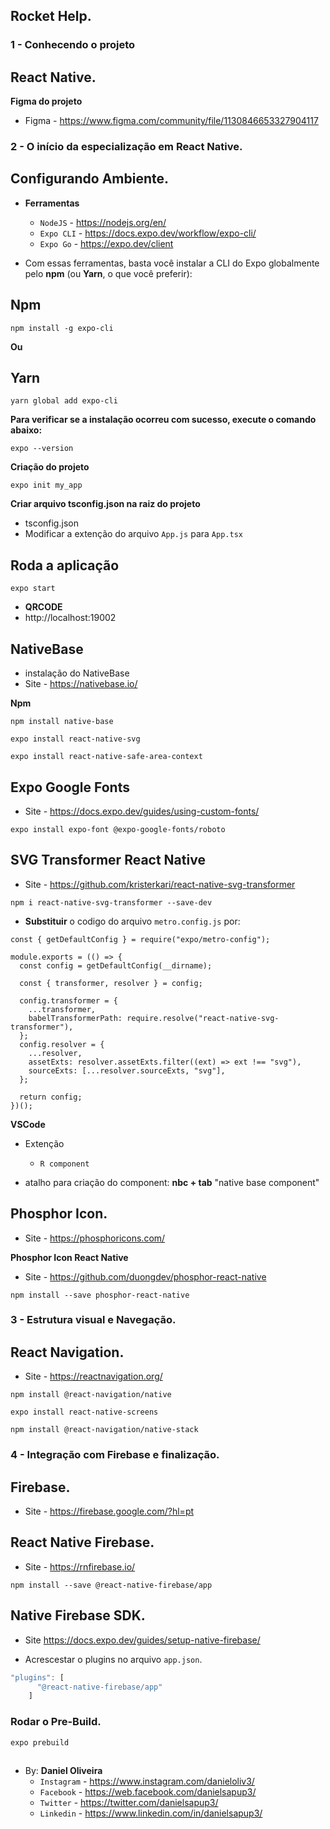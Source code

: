 ## Rocket Help.
### 1 - Conhecendo o projeto 
## React Native.
**Figma do projeto**
- Figma - https://www.figma.com/community/file/1130846653327904117


### 2 - O início da especialização em React Native.
## Configurando Ambiente.
- **Ferramentas**
    - `NodeJS` - https://nodejs.org/en/
    - `Expo CLI` - https://docs.expo.dev/workflow/expo-cli/
    - `Expo Go` - https://expo.dev/client

- Com essas ferramentas, basta você instalar a CLI do Expo globalmente pelo **npm** (ou **Yarn**, o que você preferir): 

## Npm
```
npm install -g expo-cli
```
**Ou**

## Yarn
```
yarn global add expo-cli
```

**Para verificar se a instalação ocorreu com sucesso, execute o comando abaixo:**
```
expo --version
```

**Criação do projeto**
```
expo init my_app
```

**Criar arquivo tsconfig.json na raiz do projeto**
- tsconfig.json
- Modificar a extenção do arquivo `App.js` para `App.tsx`

## Roda a aplicação
```
expo start
```

- **QRCODE**
- http://localhost:19002


## NativeBase
- instalação do NativeBase
- Site - https://nativebase.io/

**Npm**
```
npm install native-base
```

```
expo install react-native-svg
```

```
expo install react-native-safe-area-context
```

## Expo Google Fonts
- Site - https://docs.expo.dev/guides/using-custom-fonts/

```
expo install expo-font @expo-google-fonts/roboto
```

## SVG Transformer React Native
- Site - https://github.com/kristerkari/react-native-svg-transformer

```
npm i react-native-svg-transformer --save-dev
```

- **Substituir** o codigo do arquivo `metro.config.js` por:
```JS
const { getDefaultConfig } = require("expo/metro-config");

module.exports = (() => {
  const config = getDefaultConfig(__dirname);

  const { transformer, resolver } = config;

  config.transformer = {
    ...transformer,
    babelTransformerPath: require.resolve("react-native-svg-transformer"),
  };
  config.resolver = {
    ...resolver,
    assetExts: resolver.assetExts.filter((ext) => ext !== "svg"),
    sourceExts: [...resolver.sourceExts, "svg"],
  };

  return config;
})();
```

**VSCode**
- Extenção
  - `R component`


- atalho para criação do component: **nbc + tab** "native base component"


## Phosphor Icon.
- Site - https://phosphoricons.com/

**Phosphor Icon React Native**
- Site - https://github.com/duongdev/phosphor-react-native

```
npm install --save phosphor-react-native
```

### 3 - Estrutura visual e Navegação.

## React Navigation.
- Site - https://reactnavigation.org/

```
npm install @react-navigation/native
```

```
expo install react-native-screens
```

```
npm install @react-navigation/native-stack
```

### 4 - Integração com Firebase e finalização.

## Firebase.
- Site - https://firebase.google.com/?hl=pt

## React Native Firebase.
- Site - https://rnfirebase.io/

```
npm install --save @react-native-firebase/app
```

## Native Firebase SDK.
- Site https://docs.expo.dev/guides/setup-native-firebase/

- Acrescestar o plugins no arquivo `app.json`.

```js
"plugins": [
      "@react-native-firebase/app"
    ]
```

### Rodar o Pre-Build.
```
expo prebuild
```


##








##


- By: **Daniel Oliveira**
  - `Instagram` - https://www.instagram.com/danieloliv3/
  - `Facebook` - https://web.facebook.com/danielsapup3/
  - `Twitter` - https://twitter.com/danielsapup3/
  - `Linkedin` - https://www.linkedin.com/in/danielsapup3/
